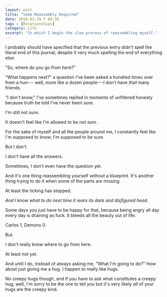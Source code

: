 ```yaml
---
layout: post
title: "Some Reassembly Required"
date: 2018-03-29 T 08:30
tags : [Relationships]
category: Life
excerpt: "In which I begin the slow process of reassembling myself."
---
```

I probably should have specified that the previous entry didn't spell the literal end of this journal, despite it very much spelling the end of everything else.

"So, where do you go from here?"

"What happens next?" a question I've been asked a hundred times over from a hun--- well, more like a dozen people---I don't have *that* many friends.

"I don't know," I've sometimes replied in moments of unfiltered honesty because truth be told I've never been sure.

I'm still not sure.

It doesn't feel like I'm allowed to be *not sure*.

For the sake of myself and all the people around me, I constantly feel like I'm supposed to know, I'm supposed to be sure.

But I don't.

I don't have all the answers.

<p data-pullquote="It bleeds all the beauty out of life."></p>

Sometimes, I don't even have the question yet.

And it's one thing reassembling yourself without a blueprint. It's another thing trying to do it when some of the parts are missing.

At least the ticking has stopped.

*And I know what to do next time it rears its dark and disfigured head.*

Some days you just have to be happy for that, because being angry all day every day is draining as fuck. It bleeds all the beauty out of life.

Carlos 1, Demons 0.

But.

I don't really know where to go from here.

At least not yet.

And until I do, instead of always asking me, "What I'm going to do?" How about just giving me a hug. I happen to really like hugs.

No creepy hugs though, and if you have to ask what constitutes a creepy hug, well, I'm sorry to be the one to tell you but it's very likely *all* of your hugs are the creepy kind.